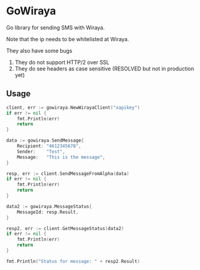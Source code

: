 # GoWiraya

Go library for sending SMS with Wiraya.

Note that the ip needs to be whitelisted at Wiraya.

They also have some bugs
1. They do not support HTTP/2 over SSL
2. They do see headers as case sensitive (RESOLVED but not in production yet)

## Usage

```go
client, err := gowiraya.NewWirayaClient("xapikey")
if err != nil {
    fmt.Println(err)
    return
}

data := gowiraya.SendMessage{
    Recipient: "4612345678",
    Sender:    "Test",
    Message:   "This is the message",
}

resp, err := client.SendMessageFromAlpha(data)
if err != nil {
    fmt.Println(err)
    return
}

data2 := gowiraya.MessageStatus{
    MessageId: resp.Result,
}

resp2, err := client.GetMessageStatus(data2)
if err != nil {
    fmt.Println(err)
    return
}

fmt.Println("Status for message: " + resp2.Result)
```